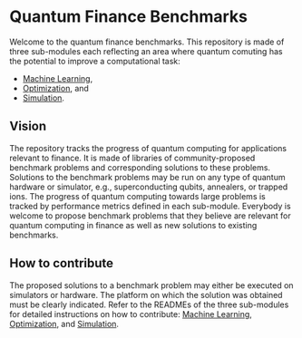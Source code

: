 # Quantum Finance Benchmarks

Welcome to the quantum finance benchmarks.
This repository is made of three sub-modules each reflecting an area where quantum comuting has the potential to improve a computational task:
- [Machine Learning](https://link_here),
- [Optimization](https://github.com/qiskit-community/finance_benchmarks/blob/main/optimization/README.md), and 
- [Simulation](https://github.com/qiskit-community/finance_benchmarks/blob/main/simulation/README.md).

## Vision

The repository tracks the progress of quantum computing for applications relevant to finance.
It is made of libraries of community-proposed benchmark problems and corresponding solutions to these problems.
Solutions to the benchmark problems may be run on any type of quantum hardware or simulator, e.g., superconducting qubits, annealers, or trapped ions.
The progress of quantum computing towards large problems is tracked by performance metrics defined in each sub-module.
Everybody is welcome to propose benchmark problems that they believe are relevant for quantum computing in finance as well as new solutions to existing benchmarks.

## How to contribute

The proposed solutions to a benchmark problem may either be executed on simulators or hardware.
The platform on which the solution was obtained must be clearly indicated.
Refer to the READMEs of the three sub-modules for detailed instructions on how to contribute: 
[Machine Learning](https://link_here), 
[Optimization](https://github.com/qiskit-community/finance_benchmarks/blob/main/optimization/README.md), and
[Simulation](https://github.com/qiskit-community/finance_benchmarks/blob/main/simulation/algorithms/README.md).
